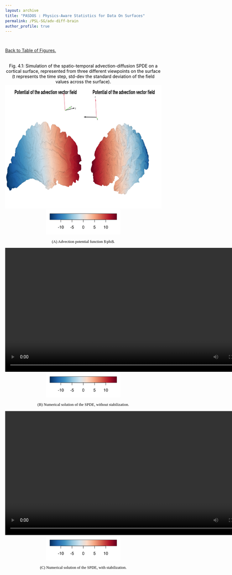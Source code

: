 ```yaml
---
layout: archive
title: "PASDOS : Physics-Aware Statistics for Data On Surfaces"
permalink: /PSL-SG/adv-diff-brain
author_profile: true
---
```


<html>
<head>
<style>
figcaption {
  color: black;
  font-style: bold;
  padding: 2px;
  font-size:100%;
  text-align: center;
}
</style>
</head>
</html>



<div style="text-align:center;">
<br>
</div>

[Back to  Table of Figures.](../PSL-SG) 

<div style="text-align:center;">
<br>
</div>


<div style="text-align:center;">
<a id="adv-diff-brain"></a>
  <figcaption> Fig. 4.1: Simulation of the spatio-temporal advection-diffusion SPDE on a cortical surface, represented from three different viewpoints on the surface (t represents the time step, std-dev the standard deviation of the field values across the surface). </figcaption>
<img src="/images/PSL/advPot-brain.png" style="float:center;height:400px" alt="Advection potential on a cortical surface"><br>
<img src="/images/PSL/legend_adv-brain.png" style="float:center;height:80px"> 
<p style="font-size:90%;color:black;font-family:Academicons"> (A) Advection potential function $\phi$.</p>
<video style="float:center;height:400px" alt="Advection-Diffusion SPDE on a cortical surface (no stabilization)"  lazy-loading="true" controls>
  <source src="/images/PSL/adv-diff-brain-nostab.mp4" type="video/mp4">
</video><br>
<img src="/images/PSL/legend_adv-brain.png" style="float:center;height:80px">  
<p style="font-size:90%;color:black;font-family:Academicons"> (B) Numerical solution of the SPDE, without stabilization.</p>
<video style="float:center;height:400px"  lazy-loading="true" alt="Advection-Diffusion SPDE on a cortical surface" controls>
  <source src="/images/PSL/adv-diff-brain-stab.mp4" type="video/mp4">
</video><br>
<img src="/images/PSL/legend_adv-brain.png" style="float:center;height:80px">  
<p style="font-size:90%;color:black;font-family:Academicons"> (C) Numerical solution of the SPDE, with stabilization.</p>
</div>







